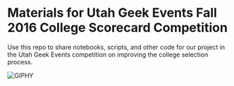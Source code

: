 # Materials for Utah Geek Events Fall 2016 College Scorecard Competition

Use this repo to share notebooks, scripts, and other code for our project in the Utah Geek Events competition on improving the college selection process.

![GIPHY](http://giphy.com/gifs/12Nq0XPz2CFISA/html5)

